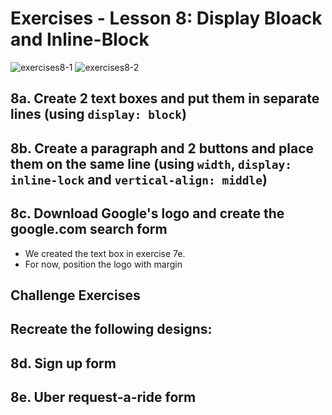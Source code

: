 # Exercises - Lesson 8: Display Bloack and Inline-Block
![exercises8-1](https://user-images.githubusercontent.com/70604577/160038872-e34429d8-6e44-4066-8a96-03f3d2a32f68.png)
![exercises8-2](https://user-images.githubusercontent.com/70604577/160038875-6ac0fc2d-c2bc-4149-b48d-682bdaf603ec.png)

## 8a. Create 2 text boxes and put them in separate lines (using `display: block`)

## 8b. Create a paragraph and 2 buttons and place them on the same line (using `width`, `display: inline-lock` and `vertical-align: middle`)

## 8c. Download Google's logo and create the google.com search form
- We created the text box in exercise 7e.
- For now, position the logo with margin

## **Challenge Exercises**

## Recreate the following designs:

## 8d. Sign up form

## 8e. Uber request-a-ride form
